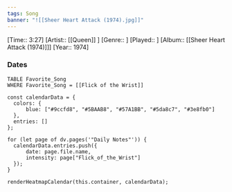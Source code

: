 ```yaml
---
tags: Song  
banner: "![[Sheer Heart Attack (1974).jpg]]"
---
```

[Time:: 3:27]
[Artist:: [[Queen]] ]
[Genre:: ]
[Played:: ]
[Album:: [[Sheer Heart Attack (1974)]]]
[Year:: 1974]
### Dates
````dataview
TABLE Favorite_Song
WHERE Favorite_Song = [[Flick of the Wrist]]
````
  ```dataviewjs
const calendarData = { 
	colors: { 
		blue: ["#9ccfd8", "#5BAAB8", "#57A1BB", "#5da8c7", "#3e8fb0"] 
	}, 
	entries: [] 
}; 

for (let page of dv.pages('"Daily Notes"')) { 
	calendarData.entries.push({ 
		date: page.file.name, 
		intensity: page["Flick_of_the_Wrist"]
	}); 
} 

renderHeatmapCalendar(this.container, calendarData);
```
